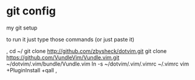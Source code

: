 # git config

my git setup

to run it just type those commands (or just paste it)

,
cd ~/
git clone http://github.com/zbysheck/dotvim.git
git clone https://github.com/VundleVim/Vundle.vim.git ~/dotvim/.vim/bundle/Vundle.vim
ln -s ~/dotvim/.vim/.vimrc ~/.vimrc
vim +PluginInstall +qall
,
